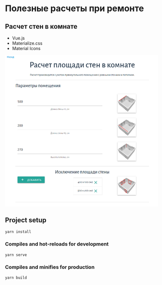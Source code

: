 # Полезные расчеты при ремонте

## Расчет стен в комнате

- Vue.js
- Materialize.css
- Material Icons

![Wall calculator](src/assets/sample1.png)

## Project setup
```
yarn install
```

### Compiles and hot-reloads for development
```
yarn serve
```

### Compiles and minifies for production
```
yarn build
```
